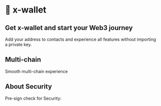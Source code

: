 #  👋 x-wallet

## Get x-wallet and start your Web3 journey

Add your address to contacts and experience all features without importing a private key.

## Multi-chain
Smooth multi-chain experience

## About Security
Pre-sign check for Security: